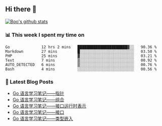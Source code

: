 ## Hi there 👋

[![Boo's github stats](https://github-readme-stats.vercel.app/api?username=0xAiKang)](https://github.com/anuraghazra/github-readme-stats)

<!-- [![Most Used Langs](https://github-readme-stats.vercel.app/api/top-langs/?username=0xAiKang)](https://github.com/anuraghazra/github-readme-stats) -->

### 📊 This week I spent my time on
<!--START_SECTION:waka-->

```text
Go              12 hrs 2 mins   ██████████████████████▓░░   90.36 %
Markdown        27 mins         █░░░░░░░░░░░░░░░░░░░░░░░░   03.50 %
PHP             25 mins         ▓░░░░░░░░░░░░░░░░░░░░░░░░   03.21 %
Text            7 mins          ▒░░░░░░░░░░░░░░░░░░░░░░░░   00.92 %
AUTO_DETECTED   6 mins          ▒░░░░░░░░░░░░░░░░░░░░░░░░   00.76 %
Bash            4 mins          ░░░░░░░░░░░░░░░░░░░░░░░░░   00.56 %
```

<!--END_SECTION:waka-->

### 📕 Latest Blog Posts
<!-- BLOG-POST-LIST:START -->
- [Go 语言学习笔记——指针](https://www.0x2beace.com/go-language-study-notes-pointer/)
- [Go 语言学习笔记——组合](https://www.0x2beace.com/go-language-study-notes-combination/)
- [Go 语言学习笔记——接口运行时表示](https://www.0x2beace.com/go-language-study-notes-interface-runtime-representation/)
- [Go 语言学习笔记——接口](https://www.0x2beace.com/go-language-study-notes-interface/)
- [Go 语言学习笔记——类型嵌入](https://www.0x2beace.com/go-language-study-notes-embedded-type/)
<!-- BLOG-POST-LIST:END -->

